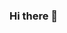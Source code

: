 ### Hi there 👋

<!--
**GeonWooPaeng/GeonWooPaeng** is a ✨ _special_ ✨ repository because its `README.md` (this file) appears on your GitHub profile.

[![jaeskim's 42 stats](https://badge42.herokuapp.com/api/stats/gpaeng?privacyEmail=true)](https://github.com/JaeSeoKim/badge42)
Here are some ideas to get you started:

- 🔭 I’m currently working on ...
- 🌱 I’m currently learning ...
- 👯 I’m looking to collaborate on ...
- 🤔 I’m looking for help with ...
- 💬 Ask me about ...
- 📫 How to reach me: ...
- 😄 Pronouns: ...
- ⚡ Fun fact: ...
-->
